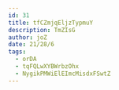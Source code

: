 ```yaml
---
id: 31
title: tfCZmjqEljzTypmuY
description: TmZIsG
author: joZ
date: 21/28/6
tags:
  - orDA
  - tqFQLwXYBWrbzOhx
  - NygikPMWiElEImcMisdxFSwtZ
---
```

